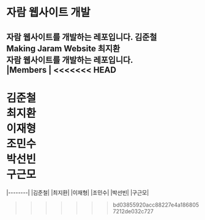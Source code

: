 # 자람 웹사이트 개발
자람 웹사이트를 개발하는 레포입니다. 김준철  
Making Jaram Website 최지환  
자람 웹사이트를 개발하는 레포입니다.  
|Members | 
<<<<<<< HEAD
----------
김준철  
최지환  
이재형  
조민수  
박선빈  
구근모
=======
|--------|
|김준철|
|최지환|
|이재형|
|조민수|
|박선빈|
|구근모|
>>>>>>> bd03855920acc88227e4a1868057212de032c727

